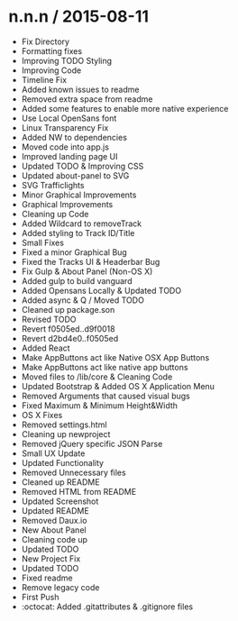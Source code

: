 
n.n.n / 2015-08-11
==================

 * Fix Directory
 * Formatting fixes
 * Improving TODO Styling
 * Improving Code
 * Timeline Fix
 * Added known issues to readme
 * Removed extra space from readme
 * Added some features to enable more native experience
 * Use Local OpenSans font
 * Linux Transparency Fix
 * Added NW to dependencies
 * Moved code into app.js
 * Improved landing page UI
 * Updated TODO & Improving CSS
 * Updated about-panel to SVG
 * SVG Trafficlights
 * Minor Graphical Improvements
 * Graphical Improvements
 * Cleaning up Code
 * Added Wildcard to removeTrack
 * Added styling to Track ID/Title
 * Small Fixes
 * Fixed a minor Graphical Bug
 * Fixed the Tracks UI & Headerbar Bug
 * Fix Gulp & About Panel (Non-OS X)
 * Added gulp to build vanguard
 * Added Opensans Locally & Updated TODO
 * Added async & Q / Moved TODO
 * Cleaned up package.son
 * Revised TODO
 * Revert f0505ed..d9f0018
 * Revert d2bd4e0..f0505ed
 * Added React
 * Make AppButtons act like Native OSX App Buttons
 * Make AppButtons act like native app buttons
 * Moved files to /lib/core & Cleaning Code
 * Updated Bootstrap & Added OS X Application Menu
 * Removed Arguments that caused visual bugs
 * Fixed Maximum & Minimum Height&Width
 * OS X Fixes
 * Removed settings.html
 * Cleaning up newproject
 * Removed jQuery specific JSON Parse
 * Small UX Update
 * Updated Functionality
 * Removed Unnecessary files
 * Cleaned up README
 * Removed HTML from README
 * Updated Screenshot
 * Updated README
 * Removed Daux.io
 * New About Panel
 * Cleaning code up
 * Updated TODO
 * New Project Fix
 * Updated TODO
 * Fixed readme
 * Remove legacy code
 * First Push
 * :octocat: Added .gitattributes & .gitignore files
